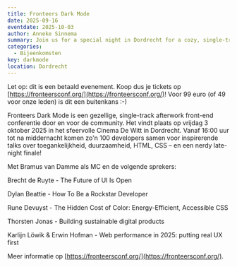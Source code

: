 ```yaml
---
title: Fronteers Dark Mode
date: 2025-09-16
eventdate: 2025-10-03
author: Anneke Sinnema
summary: Join us for a special night in Dordrecht for a cozy, single-track afterwork front-end conference by and for the community
categories:
  - Bijeenkomsten
key: darkmode
location: Dordrecht
---
```

Let op: dit is een betaald evenement. Koop dus je tickets op [https://fronteersconf.org/](https://fronteersconf.org/)! Voor 99 euro (of 49 voor onze leden) is dit een buitenkans :-)

Fronteers Dark Mode is een gezellige, single-track afterwork front-end conferentie door en voor de community. Het vindt plaats op vrijdag 3 oktober 2025 in het sfeervolle Cinema De Witt in Dordrecht. Vanaf 16:00 uur tot na middernacht komen zo'n 100 developers samen voor inspirerende talks over toegankelijkheid, duurzaamheid, HTML, CSS – en een nerdy late-night finale!

Met Bramus van Damme als MC en de volgende sprekers:

Brecht de Ruyte - The Future of UI Is Open

Dylan Beattie - How To Be a Rockstar Developer

Rune Devuyst - The Hidden Cost of Color: Energy-Efficient, Accessible CSS

Thorsten Jonas - Building sustainable digital products

Karlijn Löwik & Erwin Hofman -  Web performance in 2025: putting real UX first

Meer informatie op [https://fronteersconf.org/](https://fronteersconf.org/).
